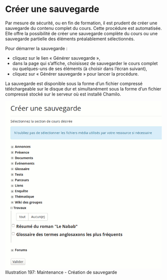 # Créer une sauvegarde

Par mesure de sécurité, ou en fin de formation, il est prudent de créer une sauvegarde du contenu complet du cours. Cette procédure est automatisée. Elle offre la possibilité de créer une sauvegarde complète du cours ou une sauvegarde partielle des éléments préalablement sélectionnés.

Pour démarrer la sauvegarde :

* cliquez sur le lien « Générer sauvegarde »,
* dans la page qui s’affiche, choisissez de sauvegarder le cours complet ou quelques-uns de ses éléments \(à choisir dans l’écran suivant\),
* cliquez sur « Générer sauvegarde » pour lancer la procédure.

La sauvegarde est disponible sous la forme d’un fichier compressé téléchargeable sur le disque dur et simultanément sous la forme d’un fichier compressé stocké sur le serveur où est installé Chamilo.

![](../../.gitbook/assets/image276%20%281%29.png)Illustration 197: Maintenance - Création de sauvegarde

